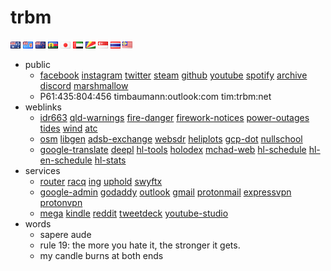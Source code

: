 # trbm
![au](visited/au.gif) ![fj](visited/fj.gif) ![nz](visited/nz.gif) ![nc](visited/nc.gif) ![jp](visited/jp.gif) ![ae](visited/ae.gif) ![sc](visited/sc.gif) ![sg](visited/sg.gif) ![th](visited/th.gif) ![my](visited/my.gif)
* public
  * [facebook](https://www.facebook.com/timothy.baumann.902) [instagram](https://www.instagram.com/culverit/) [twitter](https://twitter.com/culverit) [steam](https://steamcommunity.com/id/culverit) [github](https://github.com/culverit) [youtube](https://www.youtube.com/channel/UC3cnXaa3Hx5XRerYh9HWTSg) [spotify](https://open.spotify.com/user/culverit) [archive](https://archive.org/details/@culverit) [discord](https://discordapp.com/users/768345966369570817) [marshmallow](https://marshmallow-qa.com/culverit)
  * P61:435:804:456 timbaumann:outlook:com tim:trbm:net
* weblinks
  * [idr663](http://www.bom.gov.au/products/IDR663.loop.shtml) [qld-warnings](http://www.bom.gov.au/qld/warnings/) [fire-danger](https://www.ruralfire.qld.gov.au/Pages/FDR.aspx) [firework-notices](https://www.dnrm.qld.gov.au/qld/emergency/safety/explosive-fireworks/upcoming-fireworks-display-dates) [power-outages](https://www.energex.com.au/home/power-outages/emergency-outages-streets/) [tides](http://www.bom.gov.au/australia/tides/) [wind](http://www.bom.gov.au/marine/wind.shtml) [atc](https://www.liveatc.net/search/?icao=ybbn)
  * [osm](https://www.openstreetmap.org/#map=4/-28.15/133.28) [libgen](http://gen.lib.rus.ec/) [adsb-exchange](https://globe.adsbexchange.com/) [websdr](http://websdr.ewi.utwente.nl:8901/) [heliplots](https://earthquake.usgs.gov/monitoring/operations/heliplot.php) [gcp-dot](http://gcpdot.com/) [nullschool](https://earth.nullschool.net/)
  * [google-translate](https://translate.google.com/#view=home&op=translate&sl=ja&tl=en) [deepl](https://www.deepl.com/en/translator) [hl-tools](https://hololive.jetri.co/#/) [holodex](https://holodex.net/) [mchad-web](https://mchad1.firebaseapp.com/ListenerClient/All) [hl-schedule](https://schedule.hololive.tv/lives/all) [hl-en-schedule](https://schedule.hololive.tv/lives/english) [hl-stats](https://holo.poi.cat/youtube-channel)
* services
  * [router](http://192.168.0.1/weblogin.htm) [racq](https://racqbank.com.au/#/login) [ing](https://www.ing.com.au/securebanking/) [uphold](https://uphold.com/login) [swyftx](https://trade.swyftx.com.au/dashboard/)
  * [google-admin](https://admin.google.com/) [godaddy](https://account.godaddy.com/products) [outlook](https://login.live.com/login.srf) [gmail](https://mail.google.com/mail/u/0/#inbox) [protonmail](https://mail.protonmail.com/login) [expressvpn](https://www.expressvpn.com/subscriptions) [protonvpn](https://account.protonvpn.com/account) 
  * [mega](https://mega.nz/) [kindle](https://www.amazon.com/hz/mycd/myx#/home/content/booksAll/dateDsc/) [reddit](https://old.reddit.com/) [tweetdeck](https://tweetdeck.twitter.com/) [youtube-studio](https://studio.youtube.com/channel/UC3cnXaa3Hx5XRerYh9HWTSg)
* words
  * sapere aude
  * rule 19: the more you hate it, the stronger it gets.
  * my candle burns at both ends
